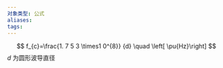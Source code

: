 ```yaml
---
对象类型: 公式
aliases: 
tags:
---
```

$$
f_{c}=\frac{1. 7 5 3 \times1 0^{8}} {d} \quad \left[ \pu{Hz}\right]
$$
$d$ 为圆形波导直径